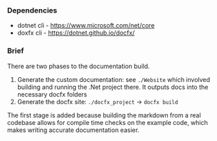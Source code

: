 ### Dependencies

* dotnet cli - https://www.microsoft.com/net/core
* doxfx cli - https://dotnet.github.io/docfx/

### Brief

There are two phases to the documentation build.

1. Generate the custom documentation: see `./Website` which involved building and running the .Net project there. It outputs docs into the necessary docfx folders
2. Generate the docfx site: `./docfx_project` -> `docfx build`

The first stage is added because building the markdown from a real codebase allows for compile time checks on the example code, which makes writing accurate documentation easier.